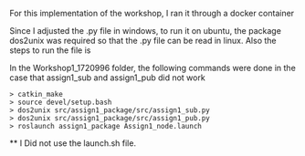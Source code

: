 For this implementation of the workshop, I ran it through a docker container

Since I adjusted the .py file in windows, to run it on ubuntu, the  package dos2unix was required
so that the .py file can be read in linux.
Also the steps to run the file is


In the Workshop1_1720996 folder, the following commands were done in the case that assign1_sub and assign1_pub did not work
```
> catkin_make
> source devel/setup.bash
> dos2unix src/assign1_package/src/assign1_sub.py
> dos2unix src/assign1_package/src/assign1_pub.py
> roslaunch assign1_package Assign1_node.launch
```

** I Did not use the launch.sh file.